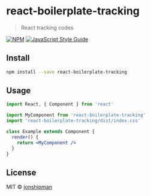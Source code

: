 # react-boilerplate-tracking

> React tracking codes

[![NPM](https://img.shields.io/npm/v/react-boilerplate-tracking.svg)](https://www.npmjs.com/package/react-boilerplate-tracking) [![JavaScript Style Guide](https://img.shields.io/badge/code_style-standard-brightgreen.svg)](https://standardjs.com)

## Install

```bash
npm install --save react-boilerplate-tracking
```

## Usage

```jsx
import React, { Component } from 'react'

import MyComponent from 'react-boilerplate-tracking'
import 'react-boilerplate-tracking/dist/index.css'

class Example extends Component {
  render() {
    return <MyComponent />
  }
}
```

## License

MIT © [jonshipman](https://github.com/jonshipman)
